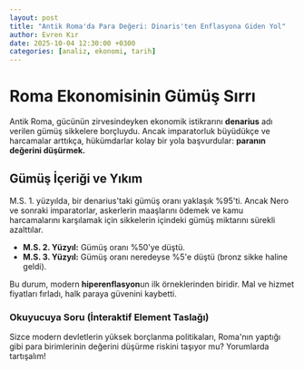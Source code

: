 ```yaml
---
layout: post
title: "Antik Roma'da Para Değeri: Dinaris'ten Enflasyona Giden Yol"
author: Evren Kır
date: 2025-10-04 12:30:00 +0300
categories: [analiz, ekonomi, tarih]
---
```


# Roma Ekonomisinin Gümüş Sırrı

Antik Roma, gücünün zirvesindeyken ekonomik istikrarını **denarius** adı verilen gümüş sikkelere borçluydu. Ancak imparatorluk büyüdükçe ve harcamalar arttıkça, hükümdarlar kolay bir yola başvurdular: **paranın değerini düşürmek.**

## Gümüş İçeriği ve Yıkım

M.S. 1. yüzyılda, bir denarius'taki gümüş oranı yaklaşık %95'ti. Ancak Nero ve sonraki imparatorlar, askerlerin maaşlarını ödemek ve kamu harcamalarını karşılamak için sikkelerin içindeki gümüş miktarını sürekli azalttılar.

* **M.S. 2. Yüzyıl:** Gümüş oranı %50'ye düştü.
* **M.S. 3. Yüzyıl:** Gümüş oranı neredeyse %5'e düştü (bronz sikke haline geldi).

Bu durum, modern **hiperenflasyon**un ilk örneklerinden biridir. Mal ve hizmet fiyatları fırladı, halk paraya güvenini kaybetti.

### Okuyucuya Soru (İnteraktif Element Taslağı)

Sizce modern devletlerin yüksek borçlanma politikaları, Roma'nın yaptığı gibi para birimlerinin değerini düşürme riskini taşıyor mu? Yorumlarda tartışalım!